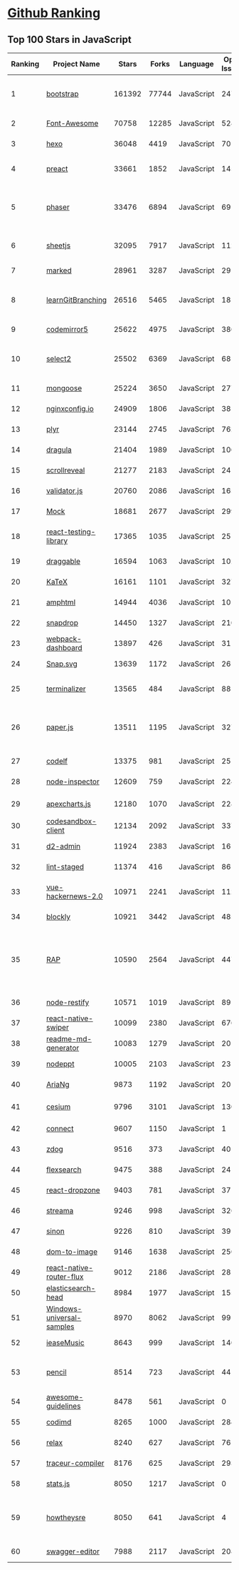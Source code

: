 [Github Ranking](../README.md)
==========

## Top 100 Stars in JavaScript

| Ranking | Project Name | Stars | Forks | Language | Open Issues | Description | Last Commit |
| ------- | ------------ | ----- | ----- | -------- | ----------- | ----------- | ----------- |
| 1 | [bootstrap](https://github.com/twbs/bootstrap) | 161392 | 77744 | JavaScript | 247 | The most popular HTML, CSS, and JavaScript framework for developing responsive, mobile first projects on the web. | 2023-01-20T14:22:14Z |
| 2 | [Font-Awesome](https://github.com/FortAwesome/Font-Awesome) | 70758 | 12285 | JavaScript | 5287 | The iconic SVG, font, and CSS toolkit | 2023-01-14T01:55:09Z |
| 3 | [hexo](https://github.com/hexojs/hexo) | 36048 | 4419 | JavaScript | 70 | A fast, simple & powerful blog framework, powered by Node.js. | 2023-01-19T13:12:37Z |
| 4 | [preact](https://github.com/preactjs/preact) | 33661 | 1852 | JavaScript | 145 | ⚛️ Fast 3kB React alternative with the same modern API. Components & Virtual DOM. | 2023-01-21T01:09:56Z |
| 5 | [phaser](https://github.com/photonstorm/phaser) | 33476 | 6894 | JavaScript | 69 | Phaser is a fun, free and fast 2D game framework for making HTML5 games for desktop and mobile web browsers, supporting Canvas and WebGL rendering. | 2023-01-20T20:36:10Z |
| 6 | [sheetjs](https://github.com/SheetJS/sheetjs) | 32095 | 7917 | JavaScript | 112 | 📗 SheetJS Spreadsheet Data Toolkit -- New home https://git.sheetjs.com/SheetJS/sheetjs | 2023-01-18T10:46:43Z |
| 7 | [marked](https://github.com/markedjs/marked) | 28961 | 3287 | JavaScript | 29 | A markdown parser and compiler. Built for speed. | 2023-01-16T16:05:14Z |
| 8 | [learnGitBranching](https://github.com/pcottle/learnGitBranching) | 26516 | 5465 | JavaScript | 18 | An interactive git visualization and tutorial. Aspiring students of git can use this app to educate and challenge themselves towards mastery of git! | 2023-01-15T17:31:55Z |
| 9 | [codemirror5](https://github.com/codemirror/codemirror5) | 25622 | 4975 | JavaScript | 386 | In-browser code editor (version 5, legacy) | 2022-12-23T09:17:32Z |
| 10 | [select2](https://github.com/select2/select2) | 25502 | 6369 | JavaScript | 68 | Select2 is a jQuery based replacement for select boxes. It supports searching, remote data sets, and infinite scrolling of results. | 2023-01-06T09:43:53Z |
| 11 | [mongoose](https://github.com/Automattic/mongoose) | 25224 | 3650 | JavaScript | 277 | MongoDB object modeling designed to work in an asynchronous environment. | 2023-01-20T17:55:46Z |
| 12 | [nginxconfig.io](https://github.com/digitalocean/nginxconfig.io) | 24909 | 1806 | JavaScript | 38 | ⚙️ NGINX config generator on steroids 💉 | 2023-01-11T16:42:02Z |
| 13 | [plyr](https://github.com/sampotts/plyr) | 23144 | 2745 | JavaScript | 762 | A simple HTML5, YouTube and Vimeo player | 2023-01-19T03:33:00Z |
| 14 | [dragula](https://github.com/bevacqua/dragula) | 21404 | 1989 | JavaScript | 106 | :ok_hand: Drag and drop so simple it hurts | 2022-12-14T16:52:52Z |
| 15 | [scrollreveal](https://github.com/jlmakes/scrollreveal) | 21277 | 2183 | JavaScript | 24 | Animate elements as they scroll into view. | 2022-03-24T13:10:08Z |
| 16 | [validator.js](https://github.com/validatorjs/validator.js) | 20760 | 2086 | JavaScript | 165 | String validation | 2023-01-20T09:32:43Z |
| 17 | [Mock](https://github.com/nuysoft/Mock) | 18681 | 2677 | JavaScript | 299 | A simulation data generator | 2022-09-06T01:26:17Z |
| 18 | [react-testing-library](https://github.com/testing-library/react-testing-library) | 17365 | 1035 | JavaScript | 25 | 🐐 Simple and complete React DOM testing utilities that encourage good testing practices. | 2022-12-12T17:33:05Z |
| 19 | [draggable](https://github.com/Shopify/draggable) | 16594 | 1063 | JavaScript | 102 | The JavaScript Drag & Drop library your grandparents warned you about. | 2023-01-06T01:46:33Z |
| 20 | [KaTeX](https://github.com/KaTeX/KaTeX) | 16161 | 1101 | JavaScript | 327 | Fast math typesetting for the web. | 2023-01-18T21:43:36Z |
| 21 | [amphtml](https://github.com/ampproject/amphtml) | 14944 | 4036 | JavaScript | 1013 | The AMP web component framework. | 2023-01-20T08:02:19Z |
| 22 | [snapdrop](https://github.com/RobinLinus/snapdrop) | 14450 | 1327 | JavaScript | 210 | A Progressive Web App for local file sharing  | 2023-01-20T15:48:49Z |
| 23 | [webpack-dashboard](https://github.com/FormidableLabs/webpack-dashboard) | 13897 | 426 | JavaScript | 31 | A CLI dashboard for webpack dev server | 2023-01-04T17:13:19Z |
| 24 | [Snap.svg](https://github.com/adobe-webplatform/Snap.svg) | 13639 | 1172 | JavaScript | 261 | The JavaScript library for modern SVG graphics. | 2022-03-13T07:11:15Z |
| 25 | [terminalizer](https://github.com/faressoft/terminalizer) | 13565 | 484 | JavaScript | 88 | 🦄 Record your terminal and generate animated gif images or share a web player | 2023-01-04T16:54:38Z |
| 26 | [paper.js](https://github.com/paperjs/paper.js) | 13511 | 1195 | JavaScript | 327 | The Swiss Army Knife of Vector Graphics Scripting – Scriptographer ported to JavaScript and the browser, using HTML5 Canvas. Created by @lehni & @puckey | 2022-11-28T21:08:42Z |
| 27 | [codelf](https://github.com/unbug/codelf) | 13375 | 981 | JavaScript | 25 | A search tool helps dev to solve the naming things problem. | 2023-01-12T16:35:14Z |
| 28 | [node-inspector](https://github.com/node-inspector/node-inspector) | 12609 | 759 | JavaScript | 224 | Node.js debugger based on Blink Developer Tools | 2018-02-08T23:01:21Z |
| 29 | [apexcharts.js](https://github.com/apexcharts/apexcharts.js) | 12180 | 1070 | JavaScript | 228 | 📊 Interactive JavaScript Charts built on SVG | 2023-01-17T11:27:56Z |
| 30 | [codesandbox-client](https://github.com/codesandbox/codesandbox-client) | 12134 | 2092 | JavaScript | 337 | An online IDE for rapid web development | 2023-01-20T19:18:44Z |
| 31 | [d2-admin](https://github.com/d2-projects/d2-admin) | 11924 | 2383 | JavaScript | 16 | An elegant dashboard | 2023-01-06T22:15:35Z |
| 32 | [lint-staged](https://github.com/okonet/lint-staged) | 11374 | 416 | JavaScript | 86 | 🚫💩 — Run linters on git staged files | 2023-01-19T16:14:48Z |
| 33 | [vue-hackernews-2.0](https://github.com/vuejs/vue-hackernews-2.0) | 10971 | 2241 | JavaScript | 112 | HackerNews clone built with Vue 2.0, vue-router & vuex, with server-side rendering | 2022-12-08T17:39:46Z |
| 34 | [blockly](https://github.com/google/blockly) | 10921 | 3442 | JavaScript | 485 | The web-based visual programming editor. | 2023-01-20T23:00:16Z |
| 35 | [RAP](https://github.com/thx/RAP) | 10590 | 2564 | JavaScript | 447 | Web接口管理工具，开源免费，接口自动化，MOCK数据自动生成，自动化测试，企业级管理。阿里妈妈MUX团队出品！阿里巴巴都在用！1000+公司的选择！RAP2已发布请移步至https://github.com/thx/rap2-delos | 2022-12-08T07:26:12Z |
| 36 | [node-restify](https://github.com/restify/node-restify) | 10571 | 1019 | JavaScript | 89 | The future of Node.js REST development | 2023-01-17T20:09:45Z |
| 37 | [react-native-swiper](https://github.com/leecade/react-native-swiper) | 10099 | 2380 | JavaScript | 676 | The best Swiper component for React Native. | 2023-01-03T16:54:37Z |
| 38 | [readme-md-generator](https://github.com/kefranabg/readme-md-generator) | 10083 | 1279 | JavaScript | 20 | 📄 CLI that generates beautiful README.md files | 2022-09-20T10:09:51Z |
| 39 | [nodeppt](https://github.com/ksky521/nodeppt) | 10005 | 2103 | JavaScript | 23 | This is probably the best web presentation tool so far! | 2021-01-25T02:54:35Z |
| 40 | [AriaNg](https://github.com/mayswind/AriaNg) | 9873 | 1192 | JavaScript | 20 | AriaNg, a modern web frontend making aria2 easier to use. | 2023-01-06T02:00:08Z |
| 41 | [cesium](https://github.com/CesiumGS/cesium) | 9796 | 3101 | JavaScript | 1300 | An open-source JavaScript library for world-class 3D globes and maps :earth_americas: | 2023-01-20T20:20:56Z |
| 42 | [connect](https://github.com/senchalabs/connect) | 9607 | 1150 | JavaScript | 1 | Connect is a middleware layer for Node.js | 2022-04-12T07:13:54Z |
| 43 | [zdog](https://github.com/metafizzy/zdog) | 9516 | 373 | JavaScript | 40 | Flat, round, designer-friendly pseudo-3D engine for canvas & SVG | 2022-01-22T15:00:52Z |
| 44 | [flexsearch](https://github.com/nextapps-de/flexsearch) | 9475 | 388 | JavaScript | 24 | Next-Generation full text search library for Browser and Node.js | 2023-01-19T07:42:24Z |
| 45 | [react-dropzone](https://github.com/react-dropzone/react-dropzone) | 9403 | 781 | JavaScript | 37 | Simple HTML5 drag-drop zone with React.js. | 2023-01-13T13:30:00Z |
| 46 | [streama](https://github.com/streamaserver/streama) | 9246 | 998 | JavaScript | 326 | Self hosted streaming media server. https://docs.streama-project.com/ | 2022-12-02T10:27:25Z |
| 47 | [sinon](https://github.com/sinonjs/sinon) | 9226 | 810 | JavaScript | 39 | Test spies, stubs and mocks for JavaScript. | 2023-01-09T09:11:52Z |
| 48 | [dom-to-image](https://github.com/tsayen/dom-to-image) | 9146 | 1638 | JavaScript | 250 | Generates an image from a DOM node using HTML5 canvas | 2022-10-31T11:55:25Z |
| 49 | [react-native-router-flux](https://github.com/aksonov/react-native-router-flux) | 9012 | 2186 | JavaScript | 281 | The first declarative React Native router | 2023-01-06T01:43:17Z |
| 50 | [elasticsearch-head](https://github.com/mobz/elasticsearch-head) | 8984 | 1977 | JavaScript | 155 | A web front end for an elastic search cluster | 2021-07-17T10:21:49Z |
| 51 | [Windows-universal-samples](https://github.com/microsoft/Windows-universal-samples) | 8970 | 8062 | JavaScript | 99 | API samples for the Universal Windows Platform. | 2022-10-09T14:12:31Z |
| 52 | [ieaseMusic](https://github.com/trazyn/ieaseMusic) | 8643 | 999 | JavaScript | 140 | 网易云音乐第三方 | 2020-07-07T01:23:38Z |
| 53 | [pencil](https://github.com/evolus/pencil) | 8514 | 723 | JavaScript | 441 | The Pencil Project's unique mission is to build a free and opensource tool for making diagrams and GUI prototyping that everyone can use.  | 2023-01-11T08:03:29Z |
| 54 | [awesome-guidelines](https://github.com/Kristories/awesome-guidelines) | 8478 | 561 | JavaScript | 0 | A curated list of high quality coding style conventions and standards. | 2022-12-13T08:23:58Z |
| 55 | [codimd](https://github.com/hackmdio/codimd) | 8265 | 1000 | JavaScript | 284 | CodiMD - Realtime collaborative markdown notes on all platforms. | 2023-01-15T23:02:54Z |
| 56 | [relax](https://github.com/relax/relax) | 8240 | 627 | JavaScript | 76 | New generation CMS on top of React, Redux and GraphQL | 2021-07-13T15:18:34Z |
| 57 | [traceur-compiler](https://github.com/google/traceur-compiler) | 8176 | 625 | JavaScript | 293 | Traceur is a JavaScript.next-to-JavaScript-of-today compiler | 2022-04-27T15:06:06Z |
| 58 | [stats.js](https://github.com/mrdoob/stats.js) | 8050 | 1217 | JavaScript | 0 | JavaScript Performance Monitor | 2022-09-02T19:40:13Z |
| 59 | [howtheysre](https://github.com/upgundecha/howtheysre) | 8050 | 641 | JavaScript | 4 | A curated collection of publicly available resources on how technology and tech-savvy organizations around the world practice Site Reliability Engineering (SRE) | 2022-11-03T17:47:47Z |
| 60 | [swagger-editor](https://github.com/swagger-api/swagger-editor) | 7988 | 2117 | JavaScript | 208 | Swagger Editor | 2023-01-18T14:19:03Z |

